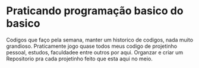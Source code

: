 # Praticando programação basico do basico
  Codigos que faço pela semana, manter um historico de codigos, nada muito grandioso.
  Praticamente jogo quase todos meus codigo de projetinho pessoal, estudos, faculdadee entre outros por aqui.
  Organzar e criar um Repositorio pra cada projetinho feito que esta aqui no meio.
